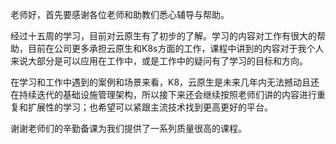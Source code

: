 老师好，首先要感谢各位老师和助教们悉心辅导与帮助。

经过十五周的学习，目前对云原生有了初步的了解。学习的内容对工作有很大的帮助，目前在公司更多承担云原生和K8s方面的工作，课程中讲到的内容对于我个人来说大部分是可以应用在工作中，或是工作中的疑问有了学习的目标和方向。

在学习和工作中遇到的案例和场景来看，K8，云原生是未来几年内无法撼动且还在持续迭代的基础设施管理架构，所以接下来还会继续按照老师们讲的内容进行重复和扩展性的学习；也希望可以紧跟主流技术找到更高更好的平台。

谢谢老师们的辛勤备课为我们提供了一系列质量很高的课程。